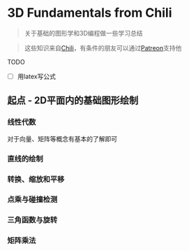 # 3D Fundamentals from Chili

> 关于基础的图形学和3D编程做一些学习总结

> 这些知识来自[Chili](https://wiki.planetchili.net/index.php/Main_Page)，有条件的朋友可以通过[Patreon](https://www.patreon.com/planetchili/posts)支持他

TODO

- [ ] 用latex写公式

## 起点 - 2D平面内的基础图形绘制

### 线性代数

对于向量、矩阵等概念有基本的了解即可

### 直线的绘制

### 转换、缩放和平移

### 点乘与碰撞检测

### 三角函数与旋转

### 矩阵乘法
